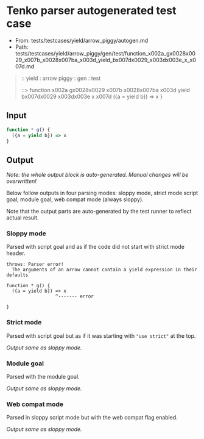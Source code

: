 # Tenko parser autogenerated test case

- From: tests/testcases/yield/arrow_piggy/autogen.md
- Path: tests/testcases/yield/arrow_piggy/gen/test/function_x002a_gx0028x0029_x007b_x0028x007ba_x003d_yield_bx007dx0029_x003dx003e_x_x007d.md

> :: yield : arrow piggy : gen : test
>
> ::> function x002a gx0028x0029 x007b x0028x007ba x003d yield bx007dx0029 x003dx003e x x007d
>            ({a = yield b}) => x
>          }

## Input


`````js
function * g() {
  ({a = yield b}) => x
}
`````

## Output

_Note: the whole output block is auto-generated. Manual changes will be overwritten!_

Below follow outputs in four parsing modes: sloppy mode, strict mode script goal, module goal, web compat mode (always sloppy).

Note that the output parts are auto-generated by the test runner to reflect actual result.

### Sloppy mode

Parsed with script goal and as if the code did not start with strict mode header.

`````
throws: Parser error!
  The arguments of an arrow cannot contain a yield expression in their defaults

function * g() {
  ({a = yield b}) => x
                  ^------- error

}
`````

### Strict mode

Parsed with script goal but as if it was starting with `"use strict"` at the top.

_Output same as sloppy mode._

### Module goal

Parsed with the module goal.

_Output same as sloppy mode._

### Web compat mode

Parsed in sloppy script mode but with the web compat flag enabled.

_Output same as sloppy mode._
